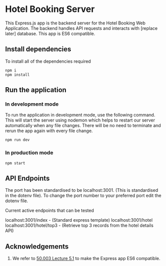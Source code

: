 # Hotel Booking Server
This Express.js app is the backend server for the Hotel Booking Web Application. The backend handles API requests and interacts with [replace later] database. This app is ES6 compatible.

## Install dependencies
To install all of the dependencies required 
```
npm i
npm install
```
## Run the application
### In development mode
To run the application in development mode, use the following command. This will start the server using nodemon which helps to restart our server automatically when any file changes. There will be no need to terminate and rerun the app again with every file change.

```bash
npm run dev
```

### In production mode
```
npm start
```

## API Endpoints
The port has been standardised to be localhost:3001. (This is standardised in the dotenv file). To change the port number to your preferred port edit the dotenv file.

Current active endpoints that can be tested

localhost:3001/index - (Standard express template)
localhost:3001/hotel
localhost:3001/hotel/top3 - (Retrieve top 3 records from the hotel details API)



## Acknowledgements
1. We refer to [50.003 Lecture 5.1](https://sutd50003.github.io/notes/l5_1_expressjs_backend_mongo/#to-make-the-express-app-es6-compatible-optional) to make the Express app ES6 compatible.